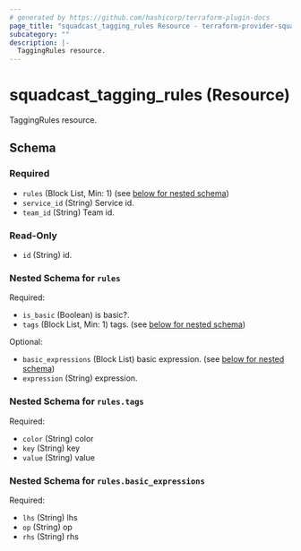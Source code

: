 ```yaml
---
# generated by https://github.com/hashicorp/terraform-plugin-docs
page_title: "squadcast_tagging_rules Resource - terraform-provider-squadcast-new"
subcategory: ""
description: |-
  TaggingRules resource.
---
```


# squadcast_tagging_rules (Resource)

TaggingRules resource.



<!-- schema generated by tfplugindocs -->
## Schema

### Required

- `rules` (Block List, Min: 1) (see [below for nested schema](#nestedblock--rules))
- `service_id` (String) Service id.
- `team_id` (String) Team id.

### Read-Only

- `id` (String) id.

<a id="nestedblock--rules"></a>
### Nested Schema for `rules`

Required:

- `is_basic` (Boolean) is basic?.
- `tags` (Block List, Min: 1) tags. (see [below for nested schema](#nestedblock--rules--tags))

Optional:

- `basic_expressions` (Block List) basic expression. (see [below for nested schema](#nestedblock--rules--basic_expressions))
- `expression` (String) expression.

<a id="nestedblock--rules--tags"></a>
### Nested Schema for `rules.tags`

Required:

- `color` (String) color
- `key` (String) key
- `value` (String) value


<a id="nestedblock--rules--basic_expressions"></a>
### Nested Schema for `rules.basic_expressions`

Required:

- `lhs` (String) lhs
- `op` (String) op
- `rhs` (String) rhs


